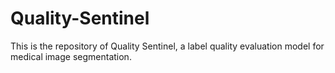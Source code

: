 # Quality-Sentinel
This is the repository of Quality Sentinel, a label quality evaluation model for medical image segmentation.
